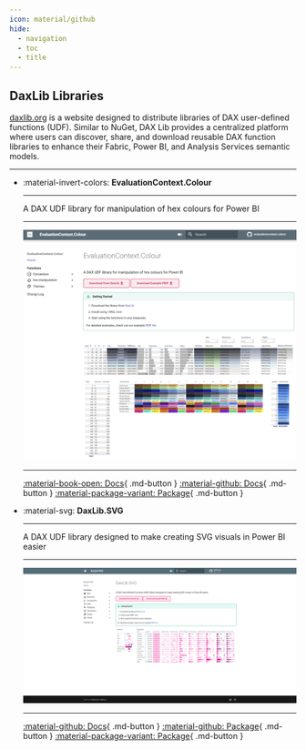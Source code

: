 ```yaml
---
icon: material/github
hide:
  - navigation
  - toc
  - title
---
```


## DaxLib Libraries

[daxlib.org](https://daxlib.org/) is a website designed to distribute libraries of DAX user-defined functions (UDF). Similar to NuGet, DAX Lib provides a centralized platform where users can discover, share, and download reusable DAX function libraries to enhance their Fabric, Power BI, and Analysis Services semantic models.

---

<div class="grid cards" markdown>

-   :material-invert-colors: __EvaluationContext.Colour__

    ---

    A DAX UDF library for manipulation of hex colours for Power BI

    ---

    ![DaxLib.SVG](./assets/images/projects/evaluationcontext-color-docs.png)

    ---

    [:material-book-open: Docs](https://evaluationcontext.github.io/evaluationcontext.Ccolour/){ .md-button }
    [:material-github: Docs](https://github.com/EvaluationContext/EvaluationContext.Colour){ .md-button }
    [:material-package-variant: Package](https://daxlib.org/package/EvaluationContext.Colour/){ .md-button }

-   :material-svg: __DaxLib.SVG__

    ---

    A DAX UDF library designed to make creating SVG visuals in Power BI easier

    ---

    ![DaxLib.SVG Docs](./assets/images/projects/daxlib-svg-docs.png)

    ---

    [:material-github: Docs](https://github.com/daxlib/docs-daxlib-svg){ .md-button }
    [:material-github: Package](https://github.com/daxlib/dev-daxlib-svg){ .md-button }
    [:material-package-variant: Package](https://daxlib.org/package/daxlib.svg/){ .md-button }
    
</div>